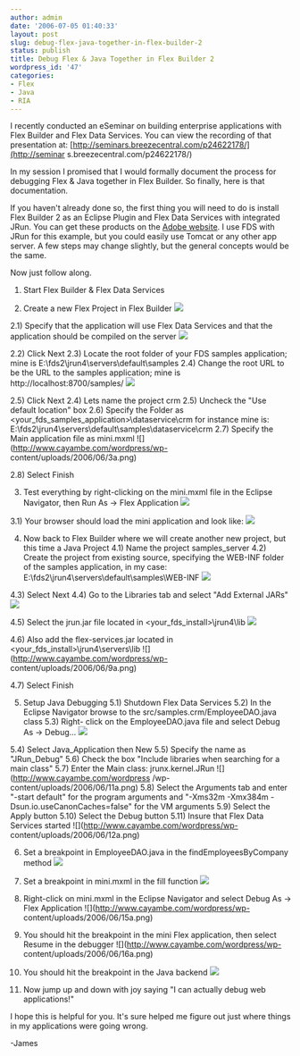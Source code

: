 ```yaml
---
author: admin
date: '2006-07-05 01:40:33'
layout: post
slug: debug-flex-java-together-in-flex-builder-2
status: publish
title: Debug Flex & Java Together in Flex Builder 2
wordpress_id: '47'
categories:
- Flex
- Java
- RIA
---
```


I recently conducted an eSeminar on building enterprise applications with Flex
Builder and Flex Data Services. You can view the recording of that
presentation at: [http://seminars.breezecentral.com/p24622178/](http://seminar
s.breezecentral.com/p24622178/)

In my session I promised that I would formally document the process for
debugging Flex & Java together in Flex Builder. So finally, here is that
documentation.

If you haven't already done so, the first thing you will need to do is install
Flex Builder 2 as an Eclipse Plugin and Flex Data Services with integrated
JRun. You can get these products on the [Adobe
website](http://www.adobe.com/cfusion/tdrc/index.cfm?product=flex). I use FDS
with JRun for this example, but you could easily use Tomcat or any other app
server. A few steps may change slightly, but the general concepts would be the
same.

Now just follow along.

1) Start Flex Builder & Flex Data Services

2) Create a new Flex Project in Flex Builder
![](http://www.cayambe.com/wordpress/wp-content/uploads/2006/06/1a.png)

2.1) Specify that the application will use Flex Data Services and that the
application should be compiled on the server
![](http://www.cayambe.com/wordpress/wp-content/uploads/2006/06/2a.png)

2.2) Click Next 2.3) Locate the root folder of your FDS samples application;
mine is E:\fds2\jrun4\servers\default\samples 2.4) Change the root URL to be
the URL to the samples application; mine is http://localhost:8700/samples/
![](http://www.cayambe.com/wordpress/wp-content/uploads/2006/06/2-5a.png)

2.5) Click Next 2.4) Lets name the project crm 2.5) Uncheck the "Use default
location" box 2.6) Specify the Folder as
<your_fds_samples_application>\dataservice\crm for instance mine is:
E:\fds2\jrun4\servers\default\samples\dataservice\crm 2.7) Specify the Main
application file as mini.mxml ![](http://www.cayambe.com/wordpress/wp-
content/uploads/2006/06/3a.png)

2.8) Select Finish

3) Test everything by right-clicking on the mini.mxml file in the Eclipse
Navigator, then Run As -> Flex Application
![](http://www.cayambe.com/wordpress/wp-content/uploads/2006/06/4a.png)

3.1) Your browser should load the mini application and look like:
![](http://www.cayambe.com/wordpress/wp-content/uploads/2006/06/5a.png)

4) Now back to Flex Builder where we will create another new project, but this
time a Java Project 4.1) Name the project samples_server 4.2) Create the
project from existing source, specifying the WEB-INF folder of the samples
application, in my case: E:\fds2\jrun4\servers\default\samples\WEB-INF
![](http://www.cayambe.com/wordpress/wp-content/uploads/2006/06/6a.png)

4.3) Select Next 4.4) Go to the Libraries tab and select "Add External JARs"
![](http://www.cayambe.com/wordpress/wp-content/uploads/2006/06/7a.png)

4.5) Select the jrun.jar file located in <your_fds_install>\jrun4\lib
![](http://www.cayambe.com/wordpress/wp-content/uploads/2006/06/8a.png)

4.6) Also add the flex-services.jar located in
<your_fds_install>\jrun4\servers\lib ![](http://www.cayambe.com/wordpress/wp-
content/uploads/2006/06/9a.png)

4.7) Select Finish

5) Setup Java Debugging 5.1) Shutdown Flex Data Services 5.2) In the Eclipse
Navigator browse to the src/samples.crm/EmployeeDAO.java class 5.3) Right-
click on the EmployeeDAO.java file and select Debug As -> Debug...
![](http://www.cayambe.com/wordpress/wp-content/uploads/2006/06/10a.png)

5.4) Select Java_Application then New 5.5) Specify the name as "JRun_Debug"
5.6) Check the box "Include libraries when searching for a main class" 5.7)
Enter the Main class: jrunx.kernel.JRun ![](http://www.cayambe.com/wordpress
/wp-content/uploads/2006/06/11a.png) 5.8) Select the Arguments tab and enter
"-start default" for the program arguments and "-Xms32m -Xmx384m
-Dsun.io.useCanonCaches=false" for the VM arguments 5.9) Select the Apply
button 5.10) Select the Debug button 5.11) Insure that Flex Data Services
started ![](http://www.cayambe.com/wordpress/wp-
content/uploads/2006/06/12a.png)

6) Set a breakpoint in EmployeeDAO.java in the findEmployeesByCompany method
![](http://www.cayambe.com/wordpress/wp-content/uploads/2006/06/13a.png)

7) Set a breakpoint in mini.mxml in the fill function
![](http://www.cayambe.com/wordpress/wp-content/uploads/2006/06/14a.png)

8) Right-click on mini.mxml in the Eclipse Navigator and select Debug As ->
Flex Application ![](http://www.cayambe.com/wordpress/wp-
content/uploads/2006/06/15a.png)

9) You should hit the breakpoint in the mini Flex application, then select
Resume in the debugger ![](http://www.cayambe.com/wordpress/wp-
content/uploads/2006/06/16a.png)

10) You should hit the breakpoint in the Java backend
![](http://www.cayambe.com/wordpress/wp-content/uploads/2006/06/17a.png)

11) Now jump up and down with joy saying "I can actually debug web
applications!"

I hope this is helpful for you. It's sure helped me figure out just where
things in my applications were going wrong.

-James

